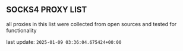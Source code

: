 ## SOCKS4 PROXY LIST

all proxies in this list were collected from open sources and tested for functionality

last update: `2025-01-09 03:36:04.675424+00:00`